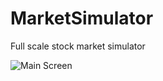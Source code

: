 MarketSimulator
===============

Full scale stock market simulator

![Main Screen](https://raw.github.com/PJensen/MarketSimulator/master/screenshots/MarketDataSimulator-1.png)
